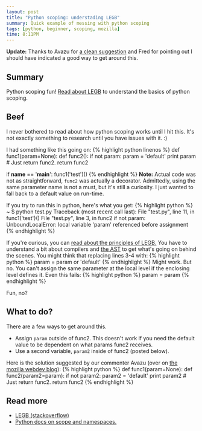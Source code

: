 ```yaml
---
layout: post
title: "Python scoping: understading LEGB"
summary: Quick example of messing with python scoping
tags: [python, beginner, scoping, mozilla]
time: 8:11PM
---
```


__Update:__ Thanks to Avazu for [a clean suggestion](#what_to_do) and Fred for pointing out I should have indicated a good way to get around this.


## Summary

Python scoping fun! [Read about LEGB](http://stackoverflow.com/questions/291978/short-description-of-python-scoping-rules) to understand the basics of python scoping.

## Beef

I never bothered to read about how python scoping works until I hit this. It's not exactly something to research until you have issues with it. :)

I had something like this going on:
{% highlight python linenos %}
def func1(param=None):
    def func2():
        if not param:
            param = 'default'
        print param
    # Just return func2.
    return func2


if __name__ == '__main__':
    func1('test')()
{% endhighlight %}
__Note:__ Actual code was not as straightforward, `func2` was actually a decorator. Admittedly, using the same parameter name is not a must, but it's still a curiosity. I just wanted to fall back to a default value on run-time.

If you try to run this in python, here's what you get:
{% highlight python %}
~ $ python test.py 
Traceback (most recent call last):
  File "test.py", line 11, in <module>
    func1('test')()
  File "test.py", line 3, in func2
    if not param:
UnboundLocalError: local variable 'param' referenced before assignment
{% endhighlight %}

If you're curious, you can [read about the principles of LEGB.](http://stackoverflow.com/questions/291978/short-description-of-python-scoping-rules) You have to understand a bit about compilers and [the AST](http://en.wikipedia.org/wiki/Abstract_syntax_tree) to get what's going on behind the scenes. You might think that replacing lines 3-4 with:
{% highlight python %}
param = param or 'default'
{% endhighlight %}
Might work. But no. You can't assign the same parameter at the local level if the enclosing level defines it. Even this fails:
{% highlight python %}
param = param
{% endhighlight %}

Fun, no?

## What to do?

There are a few ways to get around this.

* Assign <code>param</code> outside of func2. This doesn't work if you need the default value to be dependent on what params func2 receives.
* Use a second variable, <code>param2</code> inside of func2 (posted below).

Here is the solution suggested by our commenter Avazu (over on [the mozilla webdev blog](http://blog.mozilla.com/webdev/2011/01/31/python-scoping-understanding-legb/#comments)):
{% highlight python %}
def func1(param=None):
    def func2(param2=param):
        if not param2:
            param2 = 'default'
        print param2
    # Just return func2.
    return func2
{% endhighlight %}


## Read more

* [LEGB (stackoverflow)](http://stackoverflow.com/questions/291978/short-description-of-python-scoping-rules)
* [Python docs on scope and namespaces.](http://docs.python.org/tutorial/classes.html#python-scopes-and-namespaces)
